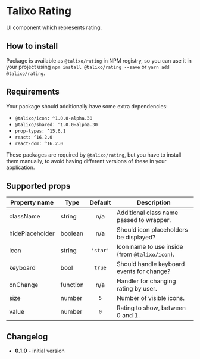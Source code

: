 # Talixo Rating

UI component which represents rating.

## How to install

Package is available as `@talixo/rating` in NPM registry, so you can use it in your project
using `npm install @talixo/rating --save` or `yarn add @talixo/rating`.

## Requirements

Your package should additionally have some extra dependencies:

- `@talixo/icon: ^1.0.0-alpha.30`
- `@talixo/shared: ^1.0.0-alpha.30`
- `prop-types: ^15.6.1`
- `react: ^16.2.0`
- `react-dom: ^16.2.0`

These packages are required by `@talixo/rating`, but you have to install them manually,
to avoid having different versions of these in your application.

## Supported props

Property name   | Type      | Default  | Description
----------------|-----------|:--------:|--------------------------------
className       | string    | n/a      | Additional class name passed to wrapper.
hidePlaceholder | boolean   | n/a      | Should icon placeholders be displayed?
icon            | string    | `'star'` | Icon name to use inside (from `@talixo/icon`).
keyboard        | bool      | `true`   | Should handle keyboard events for change?
onChange        | function  | n/a      | Handler for changing rating by user.
size            | number    | `5`      | Number of visible icons.
value           | number    | `0`      | Rating to show, between 0 and 1.

## Changelog

- **0.1.0** - initial version
